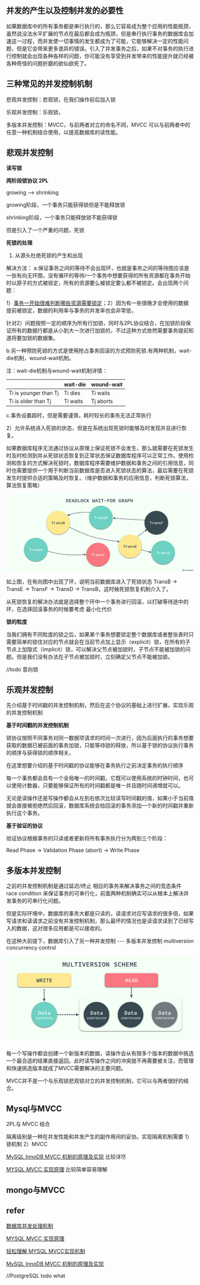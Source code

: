 ## 并发的产生以及控制并发的必要性

如果数据库中的所有事务都是串行执行的，那么它容易成为整个应用的性能瓶颈，虽然说没法水平扩展的节点在最后都会成为瓶颈，但是串行执行事务的数据库会加速这一过程，而并发使一切事情的发生都成为了可能，它能够解决一定的性能问题，但是它会带来更多诡异的错误。引入了并发事务之后，如果不对事务的执行进行控制就会出现各种各样的问题，你可能没有享受到并发带来的性能提升就已经被各种奇怪的问题折磨的欲仙欲死了。

## 三种常见的并发控制机制

悲观并发控制：悲观锁，在我们操作前后加入锁

乐观并发控制：乐观锁，

多版本并发控制：MVCC，与前两者对立的命名不同，MVCC 可以与前两者中的任意一种机制结合使用，以提高数据库的读性能。

## 悲观并发控制

**读写锁**

**两阶段锁协议 2PL**

growing --> shrinking

growing阶段，一个事务只能获得锁但是不能释放锁

shrinking阶段，一个事务只能释放锁不能获得锁

但是引入了一个严重的问题，死锁

**死锁的处理**

1) 从源头杜绝死锁的产生和出现

解决方法：
a.保证事务之间的等待不会出现环，也就是事务之间的等待图应该是一张有向无环图，没有循环的等待/一个事务中想要获得的所有资源都在事务开始时以原子的方式被锁定，所有的资源要么被锁定要么都不被锁定。会出现两个问题：

1）[事务一开始很难判断哪些资源需要锁定](todo,why)；2）因为有一些很晚才会使用的数据提前被锁定，数据的利用率与事务的并发率也会非常低，

针对2）问题按照一定的顺序为所有行加锁，同时与2PL协议结合，在加锁阶段保证所有的数据行都是从小到大一次进行加锁的，不过这种方式依然需要事务提前知道将要加锁的数据集。

b.另一种预防死锁的方式是使用抢占事务回滚的方式预防死锁.有两种机制，wait-die机制，wound-wait机制。

注：wait-die机制与wound-wait机制详情：

|                       | wait-die | wound-wait |
| --------------------- | -------- | ---------- |
| Ti is younger than Tj | Ti dies  | Ti waits   |
| Ti is older than Tj   | Ti waits | Tj aborts  |

c.事务设置超时，但是需要谨慎，耗时较长的事务无法正常执行




2）允许系统进入死锁的状态，但是在系统出现死锁时能够及时发现并且进行恢复。

如果数据库程序无法通过协议从原理上保证死锁不会发生，那么就需要在死锁发生时及时检测到并从死锁状态恢复到正常状态保证数据库程序可以正常工作。使用检测和恢复的方式解决死锁时，数据库程序需要维护数据和事务之间的引用信息，同时也需要提供一个用于判断当前数据库是否进入死锁状态的算法，最后需要在死锁发生时提供合适的策略及时恢复。（维护数据和事务的应用信息，判断死锁算法，算法恢复策略）


![事务有向图](./事务有向图.png)

如上图，在有向图中出现了环，说明当前数据库进入了死锁状态 TransB -> TransE -> TransF -> TransD -> TransB，这时候死锁恢复机制介入了。

从死锁恢复的解决办法就是选择整个环中一个事务进行回滚，以打破等待途中的环，在选择回滚事务的时候要考虑 最小化代价


**锁的粒度**

当我们拥有不同粒度的锁之后，如果某个事务想要锁定整个数据库或者整张表时只需要简单的锁住对应的节点就会在当前节点加上显示（explicit）锁，在所有的子节点上加隐式（implicit）锁，可以解决父节点被加锁时，子节点不能被加锁的问题。但是我们没有办法在子节点被加锁时，立刻确定父节点不能被加锁。

//todo 意向锁

## 乐观并发控制 

先介绍基于时间戳的并发控制机制，然后在这个协议的基础上进行扩展，实现乐观的并发控制机制

**基于时间戳的并发控制机制**

锁协议按照不同事务对同一数据项请求的时间一次进行，因为后面执行的事务想要获取的数据已被前面的事务加锁，只能等待锁的释放，所以基于锁的协议执行事务的顺序与获得锁的顺序相关。

在这里想要介绍的基于时间戳的协议能够在事务执行之前决定事务的执行顺序

每一个事务都会具有一个全局唯一的时间戳，它既可以使用系统的时钟时间，也可以使用计数器，只要能够保证所有的时间戳都是唯一并且随时间递增就可以。

无论是读操作还是写操作都会从左到右依次比较读写时间戳的值，如果小于当前值就会直接被拒绝然后回滚，数据库系统会给回滚的事务添加一个新的时间戳并重新执行这个事务。

**基于验证的协议**

验证协议根据事务的只读或者更新将所有事务执行分为两到三个阶段：

Read Phase -> Validation Phase (abort) -> Write Phase 


## 多版本并发控制

之前的并发控制机制是通过延迟/终止 相应的事务来解决事务之间的竞态条件 race condition 来保证事务的可串行化，前面两种机制确实可以从根本上解决并发事务的可串行化问题。

但是实际环境中，数据库的事务大都是只读的，读请求对应写请求的很多倍，如果写请求和读请求之前没有并发控制机制，那么最坏的情况也是读请求读到了已经写入的数据，这对很多应用都是可以接收的。

在这种大前提下，数据库引入了另一种并发控制 --- 多版本并发控制 multiversion concurrency control

![mvcc读写](./mvcc读写.png)


每一个写操作都会创建一个新版本的数据，读操作会从有限多个版本的数据中挑选一个最合适的结果直接返回。此时读写操作之间的冲突就不再需要被关注，而管理和快速挑选版本就成了MVCC需要解决的主要问题。

MVCC并不是一个与乐观锁悲观锁对立的并发控制机制，它可以与两者很好的结合。

## Mysql与MVCC

2PL与 MVCC 结合

隔离级别是一种在并发性能和并发产生的副作用间的妥协。实现隔离机制需要 1）锁机制  2）MVCC


[MySQL InnoDB MVCC 机制的原理及实现](https://zhuanlan.zhihu.com/p/64576887) 比较详尽


[MYSQL MVCC 实现原理](https://www.jianshu.com/p/f692d4f8a53e) 比较简单容易理解


## mongo与MVCC





## refer 

[数据库并发处理机制](https://draveness.me/database-concurrency-control)

[MYSQL MVCC 实现原理](https://www.jianshu.com/p/f692d4f8a53e)

[轻松理解 MYSQL MVCC实现机制](https://blog.csdn.net/whoamiyang/article/details/51901888)

[MySQL InnoDB MVCC 机制的原理及实现](https://zhuanlan.zhihu.com/p/64576887)


//PostgreSQL todo what 
